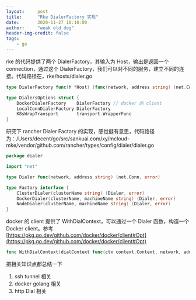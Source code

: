 ```yaml
---
layout:     post
title:      "Rke DialerFactory 实现"
date:       2020-11-27 10:10:00
author:     "weak old dog"
header-img-credit: false
tags:
    - go
---
```


rke 的代码提供了两个 DialerFactory，其输入为 Host，输出是返回一个 connection，通过这个 DialerFactory，我们可以对不同的服务，建立不同的连接。代码路径在，rke/hosts/dialer.go

```go
type DialerFactory func(h *Host) (func(network, address string) (net.Conn, error), error)

type DialersOptions struct {
	DockerDialerFactory    DialerFactory // docker 的 client
	LocalConnDialerFactory DialerFactory
	K8sWrapTransport       transport.WrapperFunc
}
```

研究下 rancher Dialer Factory 的实现，感觉挺有意思，代码路径为：/Users/decent/go/src/sankuai.com/xy/mcloud-mke/vendor/github.com/rancher/types/config/dialer/dialer.go
```go
package dialer

import "net"

type Dialer func(network, address string) (net.Conn, error)

type Factory interface {
	ClusterDialer(clusterName string) (Dialer, error)
	DockerDialer(clusterName, machineName string) (Dialer, error)
	NodeDialer(clusterName, machineName string) (Dialer, error)
}
```

docker 的 client 提供了 WithDialContext，可以通过一个 Dialer 函数，构造一个 Docker client。参考 [https://pkg.go.dev/github.com/docker/docker/client#Opt](https://pkg.go.dev/github.com/docker/docker/client#Opt)

```go
func WithDialContext(dialContext func(ctx context.Context, network, addr string) (net.Conn, error)) Opt
```

把相关知识点都总结一下

1. ssh tunnel 相关
2. docker golang 相关
3. http Dial 相关
